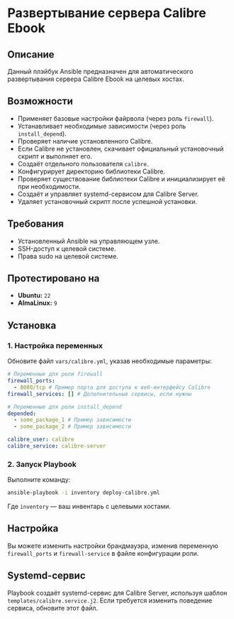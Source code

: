 # Развертывание сервера Calibre Ebook

## Описание

Данный плэйбук Ansible предназначен для автоматического развертывания сервера Calibre Ebook на целевых хостах.

## Возможности

- Применяет базовые настройки файрвола (через роль `firewall`).
- Устанавливает необходимые зависимости (через роль `install_depend`).
- Проверяет наличие установленного Calibre.
- Если Calibre не установлен, скачивает официальный установочный скрипт и выполняет его.
- Создаёт отдельного пользователя `calibre`.
- Конфигурирует директорию библиотеки Calibre.
- Проверяет существование библиотеки Calibre и инициализирует её при необходимости.
- Создаёт и управляет systemd-сервисом для Calibre Server.
- Удаляет установочный скрипт после успешной установки.

## Требования

- Установленный Ansible на управляющем узле.
- SSH-доступ к целевой системе.
- Права sudo на целевой системе.

## Протестировано на

- **Ubuntu:** `22`
- **AlmaLinux:** `9`

## Установка

### 1. Настройка переменных

Обновите файл `vars/calibre.yml`, указав необходимые параметры:

```yaml
# Переменные для роли firewall
firewall_ports:
  - 8080/tcp # Пример порта для доступа к веб-интерфейсу Calibre
firewall_services: [] # Дополнительные сервисы, если нужны

# Переменные для роли install_depend
depended:
  - some_package_1 # Пример зависимости
  - some_package_2 # Пример зависимости

calibre_user: calibre
calibre_service: calibre-server
```

### 2. Запуск Playbook

Выполните команду:

```sh
ansible-playbook -i inventory deploy-calibre.yml
```

Где `inventory` — ваш инвентарь с целевыми хостами.

## Настройка

Вы можете изменить настройки брандмауэра, изменив переменную `firewall_ports` и `firewall-service` в файле конфигурации роли.

## Systemd-сервис

Playbook создаёт systemd-сервис для Calibre Server, используя шаблон `templates/calibre.service.j2`. Если требуется изменить поведение сервиса, обновите этот файл.
